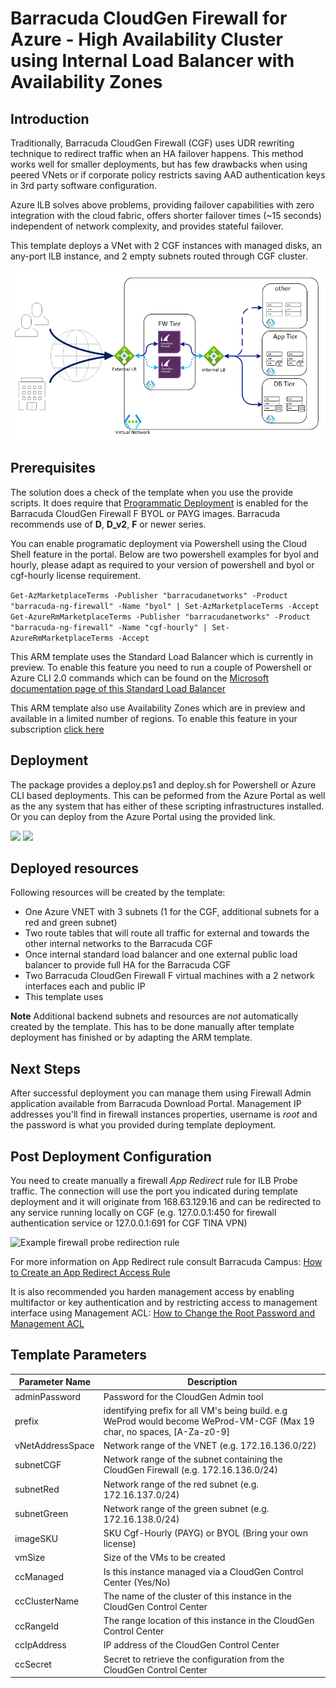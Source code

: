 # Barracuda CloudGen Firewall for Azure - High Availability Cluster using Internal Load Balancer with Availability Zones

## Introduction

Traditionally, Barracuda CloudGen Firewall (CGF) uses UDR rewriting technique to redirect traffic when an HA failover happens. This method works well for smaller deployments, but has few drawbacks when using peered VNets or if corporate policy restricts saving AAD authentication keys in 3rd party software configuration.

Azure ILB solves above problems, providing failover capabilities with zero integration with the cloud fabric, offers shorter failover times (~15 seconds) independent of network complexity, and provides stateful failover.

This template deploys a VNet with 2 CGF instances with managed disks, an any-port ILB instance, and 2 empty subnets routed through CGF cluster.

![Network diagram](images/cgf-ha-1nic-elb-ilb.png)

## Prerequisites

The solution does a check of the template when you use the provide scripts. It does require that [Programmatic Deployment](https://azure.microsoft.com/en-us/blog/working-with-marketplace-images-on-azure-resource-manager/) is enabled for the Barracuda CloudGen Firewall F BYOL or PAYG images. Barracuda recommends use of **D**, **D_v2**, **F** or newer series. 

You can enable programatic deployment via Powershell using the Cloud Shell feature in the portal. Below are two powershell examples for byol and hourly, please adapt as required to your version of powershell and byol or cgf-hourly license requirement.

`Get-AzMarketplaceTerms -Publisher "barracudanetworks" -Product "barracuda-ng-firewall" -Name "byol" | Set-AzMarketplaceTerms -Accept`
`Get-AzureRmMarketplaceTerms -Publisher "barracudanetworks" -Product "barracuda-ng-firewall" -Name "cgf-hourly" | Set-AzureRmMarketplaceTerms -Accept`


This ARM template uses the Standard Load Balancer which is currently in preview. To enable this feature you need to run a couple of Powershell or Azure CLI 2.0 commands which can be found on the [Microsoft documentation page of this Standard Load Balancer](https://docs.microsoft.com/en-us/azure/load-balancer/load-balancer-standard-overview#preview-sign-up)

This ARM template also use Availability Zones which are in preview and available in a limited number of regions. To enable this feature in your subscription [click here](https://aka.ms/azenroll)

## Deployment

The package provides a deploy.ps1 and deploy.sh for Powershell or Azure CLI based deployments. This can be peformed from the Azure Portal as well as the any system that has either of these scripting infrastructures installed. Or you can deploy from the Azure Portal using the provided link.

<a href="https://portal.azure.com/#create/Microsoft.Template/uri/https%3A%2F%2Fraw.githubusercontent.com%2Fbarracudanetworks%2Fngf-azure-templates%2Fmaster%2FCGF-Quickstart-HA-1NIC-AZ-ELB-ILB-STD%2Fazuredeploy.json" target="_blank"><img src="https://aka.ms/deploytoazurebutton"/></a>
<a href="http://armviz.io/#/?load=https%3A%2F%2Fraw.githubusercontent.com%2Fbarracudatworks%2Fngf-azure-templates%2Fmaster%2FCGF-Quickstart-HA-1NIC-AZ-ELB-ILB-STD%2Fazuredeploy.json" target="_blank">
    <img src="http://armviz.io/visualizebutton.png"/>
</a>

## Deployed resources
Following resources will be created by the template:
- One Azure VNET with 3 subnets (1 for the CGF, additional subnets for a red and green subnet)
- Two route tables that will route all traffic for external and towards the other internal networks to the Barracuda CGF
- Once internal standard load balancer and one external public load balancer to provide full HA for the Barracuda CGF
- Two Barracuda CloudGen Firewall F virtual machines with a 2 network interfaces each and public IP
- This template uses 

**Note** Additional backend subnets and resources are *not* automatically created by the template. This has to be done manually after template deployment has finished or by adapting the ARM template.

## Next Steps

After successful deployment you can manage them using Firewall Admin application available from Barracuda Download Portal. Management IP addresses you'll find in firewall instances properties, username is *root* and the password is what you provided during template deployment.

## Post Deployment Configuration

You need to create manually a firewall *App Redirect* rule for ILB Probe traffic. The connection will use the port you indicated during template deployment and it will originate from 168.63.129.16 and can be redirected to any service running locally on CGF (e.g. 127.0.0.1:450 for firewall authentication service or 127.0.0.1:691 for CGF TINA VPN)

![Example firewall probe redirection rule](images/ProbeFirewallRule.png)

For more information on App Redirect rule consult Barracuda Campus: [How to Create an App Redirect Access Rule](https://campus.barracuda.com/doc/98210201/)

It is also recommended you harden management access by enabling multifactor or key authentication and by restricting access to management interface using Management ACL: [How to Change the Root Password and Management ACL](https://campus.barracuda.com/doc/98210587/)

## Template Parameters
| Parameter Name | Description
|---|---
adminPassword | Password for the CloudGen Admin tool 
prefix | identifying prefix for all VM's being build. e.g WeProd would become WeProd-VM-CGF (Max 19 char, no spaces, [A-Za-z0-9]
vNetAddressSpace | Network range of the VNET (e.g. 172.16.136.0/22)
subnetCGF | Network range of the subnet containing the CloudGen Firewall (e.g. 172.16.136.0/24)
subnetRed | Network range of the red subnet (e.g. 172.16.137.0/24)
subnetGreen | Network range of the green subnet (e.g. 172.16.138.0/24)
imageSKU | SKU Cgf-Hourly (PAYG) or BYOL (Bring your own license)
vmSize | Size of the VMs to be created
ccManaged | Is this instance managed via a CloudGen Control Center (Yes/No)
ccClusterName | The name of the cluster of this instance in the CloudGen Control Center
ccRangeId | The range location of this instance in the CloudGen Control Center
ccIpAddress | IP address of the CloudGen Control Center
ccSecret | Secret to retrieve the configuration from the CloudGen Control Center
